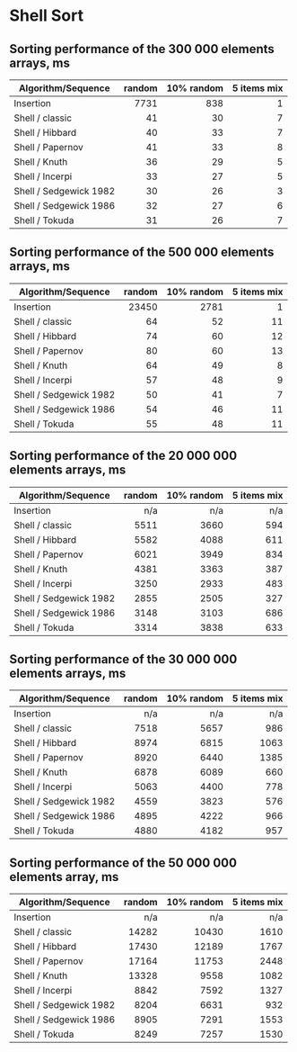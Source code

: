 # Shell Sort

## Sorting performance of the 300 000 elements arrays, ms 

|Algorithm/Sequence      |random     | 10% random|5 items mix|
|------------------------|----------:|----------:|----------:|
| Insertion              |      7731 |       838 |         1 |
| Shell / classic        |        41 |        30 |         7 |
| Shell / Hibbard        |        40 |        33 |         7 |
| Shell / Papernov       |        41 |        33 |         8 |
| Shell / Knuth          |        36 |        29 |         5 |
| Shell / Incerpi        |        33 |        27 |         5 |
| Shell / Sedgewick 1982 |        30 |        26 |         3 |
| Shell / Sedgewick 1986 |        32 |        27 |         6 |
| Shell / Tokuda         |        31 |        26 |         7 |

## Sorting performance of the 500 000 elements arrays, ms 

|Algorithm/Sequence      |random     | 10% random|5 items mix|
|------------------------|----------:|----------:|----------:|
| Insertion              |     23450 |      2781 |         1 |
| Shell / classic        |        64 |        52 |        11 |
| Shell / Hibbard        |        74 |        60 |        12 |
| Shell / Papernov       |        80 |        60 |        13 |
| Shell / Knuth          |        64 |        49 |         8 |
| Shell / Incerpi        |        57 |        48 |         9 |
| Shell / Sedgewick 1982 |        50 |        41 |         7 |
| Shell / Sedgewick 1986 |        54 |        46 |        11 |
| Shell / Tokuda         |        55 |        48 |        11 |

## Sorting performance of the 20 000 000 elements arrays, ms 

|Algorithm/Sequence      |random     | 10% random|5 items mix|
|------------------------|----------:|----------:|----------:|
| Insertion              |       n/a |        n/a|        n/a|
| Shell / classic        |      5511 |      3660 |       594 |
| Shell / Hibbard        |      5582 |      4088 |       611 |
| Shell / Papernov       |      6021 |      3949 |       834 |
| Shell / Knuth          |      4381 |      3363 |       387 |
| Shell / Incerpi        |      3250 |      2933 |       483 |
| Shell / Sedgewick 1982 |      2855 |      2505 |       327 |
| Shell / Sedgewick 1986 |      3148 |      3103 |       686 |
| Shell / Tokuda         |      3314 |      3838 |       633 |

## Sorting performance of the 30 000 000 elements arrays, ms 

|Algorithm/Sequence      |random     | 10% random|5 items mix|
|------------------------|----------:|----------:|----------:|
| Insertion              |       n/a |        n/a|        n/a|
| Shell / classic        |      7518 |      5657 |       986 |
| Shell / Hibbard        |      8974 |      6815 |      1063 |
| Shell / Papernov       |      8920 |      6440 |      1385 |
| Shell / Knuth          |      6878 |      6089 |       660 |
| Shell / Incerpi        |      5063 |      4400 |       778 |
| Shell / Sedgewick 1982 |      4559 |      3823 |       576 |
| Shell / Sedgewick 1986 |      4895 |      4222 |       966 |
| Shell / Tokuda         |      4880 |      4182 |       957 |

## Sorting performance of the 50 000 000 elements array, ms 

|Algorithm/Sequence      |random     | 10% random|5 items mix|
|------------------------|----------:|----------:|----------:|
| Insertion              |       n/a |        n/a|        n/a|
| Shell / classic        |     14282 |     10430 |      1610 |
| Shell / Hibbard        |     17430 |     12189 |      1767 |
| Shell / Papernov       |     17164 |     11753 |      2448 |
| Shell / Knuth          |     13328 |      9558 |      1082 |
| Shell / Incerpi        |      8842 |      7592 |      1327 |
| Shell / Sedgewick 1982 |      8204 |      6631 |       932 |
| Shell / Sedgewick 1986 |      8905 |      7291 |      1553 |
| Shell / Tokuda         |      8249 |      7257 |      1530 |

